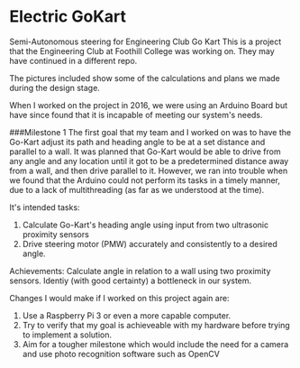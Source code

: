 # Electric GoKart
Semi-Autonomous steering for Engineering Club Go Kart
This is a project that the Engineering Club at Foothill College was working on. They may have continued in a different repo.

The pictures included show some of the calculations and plans we made during the design stage.

When I worked on the project in 2016, we were using an Arduino Board but have since found that it is incapable of meeting our system's needs.

###Milestone 1
The first goal that my team and I worked on was to have the Go-Kart adjust its path and heading angle to be at a set distance and parallel to a wall.
It was planned that Go-Kart would be able to drive from any angle and any location until it got to be a predetermined distance away from a wall, and then drive parallel to it.
However, we ran into trouble when we found that the Arduino could not perform its tasks in a timely manner, due to a lack of multithreading (as far as we understood at the time).

It's intended tasks:
1. Calculate Go-Kart's heading angle using input from two ultrasonic proximity sensors
2. Drive steering motor (PMW) accurately and consistently to a desired angle.

Achievements: Calculate angle in relation to a wall using two proximity sensors. Identiy (with good certainty) a bottleneck in our system.

Changes I would make if I worked on this project again are:
1. Use a Raspberry Pi 3 or even a more capable computer.
2. Try to verify that my goal is achieveable with my hardware before trying to implement a solution.
3. Aim for a tougher milestone which would include the need for a camera and use photo recognition software such as OpenCV

